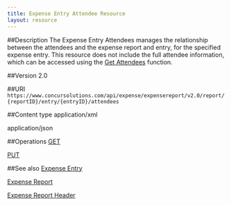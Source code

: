 ```yaml
---
title: Expense Entry Attendee Resource 
layout: resource
---
```


##Description
The Expense Entry Attendees manages the relationship between the attendees and the expense report and entry, for the specified expense entry. This resource does not include the full attendee information, which can be accessed using the [Get Attendees][1] function.

##Version
2.0

##URI
`https://www.concursolutions.com/api/expense/expensereport/v2.0/report/{reportID}/entry/{entryID}/attendees`

##Content type
application/xml

application/json

##Operations
[GET][2]

[PUT][3]

##See also
[Expense Entry][4]

[Expense Report ][5]

[Expense Report Header][6]  


[1]: https://developer.concur.com/node/585
[2]: https://developer.concur.com/expense-report/expense-entry-attendee-resource/expense-entry-attendee-resource-get
[3]: https://developer.concur.com/expense-report/expense-entry-attendee-resource/expense-entry-attendee-resource-put
[4]: https://developer.concur.com/expense-report/expense-entry-resource
[5]: https://developer.concur.com/expense-report/expense-report-resource
[6]: https://developer.concur.com/expense-report/expense-report-header-resource
